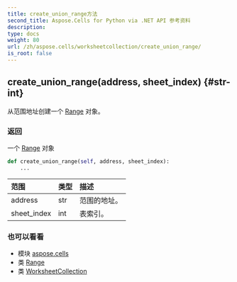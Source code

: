 ```yaml
---
title: create_union_range方法
second_title: Aspose.Cells for Python via .NET API 参考资料
description:
type: docs
weight: 80
url: /zh/aspose.cells/worksheetcollection/create_union_range/
is_root: false
---
```

##  create_union_range(address, sheet_index) {#str-int}
从范围地址创建一个 [Range](/cells/python-net/zh/aspose.cells/range) 对象。


### 返回

一个 [Range](/cells/python-net/zh/aspose.cells/range) 对象


```python
def create_union_range(self, address, sheet_index):
    ...
```


|范围|类型|描述|
| :- | :- | :- |
| address | str |范围的地址。|
| sheet_index | int |表索引。|



### 也可以看看
* 模块 [aspose.cells](../../)
* 类 [Range](/cells/python-net/zh/aspose.cells/range)
* 类 [WorksheetCollection](/cells/python-net/zh/aspose.cells/worksheetcollection)

